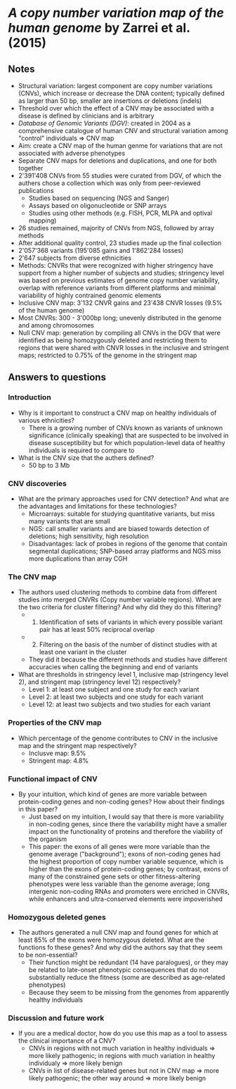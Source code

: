 # *A copy number variation map of the human genome* by Zarrei et al. (2015)

## Notes
* Structural variation: largest component are copy number variations (CNVs), which increase or decrease the DNA content; typically defined as larger than 50 bp, smaller are insertions or deletions (indels)
* Threshold over which the effect of a CNV may be associated with a disease is defined by clinicians and is arbitrary
* *Database of Genomic Variants (DGV)*: created in 2004 as a comprehensive catalogue of human CNV and structural variation among "control" individuals => CNV map
* Aim: create a CNV map of the human genme for variations that are not associated with adverse phenotypes
* Separate CNV maps for deletions and duplications, and one for both together
* 2'391'408 CNVs from 55 studies were curated from DGV, of which the authers chose a collection which was only from peer-reviewed publications
  * Studies based on sequencing (NGS and Sanger)
  * Assays based on oligonucleotide or SNP arrays
  * Studies using other methods (e.g. FISH, PCR, MLPA and optival mapping)
 * 26 studies remained, majority of CNVs from NGS, followed by array methods
 * After additional quality control, 23 studies made up the final collection
  * 2'057'368 variants (195'085 gains and 1'862'284 losses)
  * 2'647 subjects from diverse ethnicities
* Methods: CNVRs that were recognized with higher stringency have support from a higher number of subjects and studies; stringency level was based on previous estimates of genome copy number variability, overlap with reference variants from different platforms and minimal variability of highly contrained genomic elements
* Inclusive CNV map: 3'132 CNVR gains and 23'438 CNVR losses (9.5% of the human genome)
* Most CNVRs: 300 - 3'000bp long; unevenly distributed in the genome and among chromosomes
* Null CNV map: generation by compiling all CNVs in the DGV that were identified as being homozygously deleted and restricting them to regions that were shared with CNVR losses in the inclusive and stringent maps; restricted to 0.75% of the genome in the stringent map

## Answers to questions

### Introduction
* Why is it important to construct a CNV map on healthy individuals of various ethnicities?
  * There is a growing number of CNVs known as variants of unknown significance (clinically speaking) that are suspected to be involved in disease susceptibility but for which population-level data of healthy individuals is required to compare to
* What is the CNV size that the authers defined?
  * 50 bp to 3 Mb

### CNV discoveries
* What are the primary approaches used for CNV detection? And what are the advantages and limitations for these technologies?
  * Microarrays: suitable for studying quantitative variants, but miss many variants that are small
  * NGS: call smaller variants and are biased towards detection of deletions; high sensitivity, high resolution
  * Disadvantages: lack of probes in regions of the genome that contain segmental duplications; SNP-based array platforms and NGS miss more duplications than array CGH

### The CNV map
* The authors used clustering methods to combine data from different studies into merged CNVRs (Copy number variable regions). What are the two criteria for cluster filtering? And why did they do this filtering?
  * 1. Identification of sets of variants in which every possible variant pair has at least 50% reciprocal overlap
  * 2. Filtering on the basis of the number of distinct studies with at least one variant in the cluster
  * They did it because the different methods and studies have different accuracies when calling the beginning and end of variants
* What are thresholds in stringency level 1, inclusive map (stringency level 2), and stringent map (stringency level 12) respectively?
  * Level 1: at least one subject and one study for each variant
  * Level 2: at least two subjects and one study for each variant
  * Level 12: at least two subjects and two studies for each variant

### Properties of the CNV map
* Which percentage of the genome contributes to CNV in the inclusive map and the stringent map respectively?
  * Inclusve map: 9.5%
  * Stringent map: 4.8%

### Functional impact of CNV
* By your intuition, which kind of genes are more variable between protein-coding genes and non-coding genes? How about their findings in this paper?
  * Just based on my intuition, I would say that there is more variability in non-coding genes, since there the variability might have a smaller impact on the functionality of proteins and therefore the viability of the organism
  * This paper: the exons of all genes were more variable than the genome average ("background"); exons of non-coding genes had the highest proportion of copy number variable sequence, which is higher than the exons of protein-coding genes; by contrast, exons of many of the constrained gene sets or other fitness-altering phenotypes were less variable than the genome average; long intergenic non-coding RNAs and promoters were enriched in CNVRs, while enhancers and ultra-conserved elements were impoverished

### Homozygous deleted genes
* The authors generated a null CNV map and found genes for which at least 85% of the exons were homozygous deleted. What are the functions fo these genes? And why did the authors say that they seem to be non-essential?
  * Their function might be redundant (14 have paralogues), or they may be related to late-onset phenotypic consequences that do not substantially reduce the fitness (some are described as age-related phenotypes)
  * Because they seem to be missing from the genomes from apparently healthy individuals

### Discussion and future work
* If you are a medical doctor, how do you use this map as a tool to assess the clinical importance of a CNV?
  * CNVs in regions with not much variation in healthy individuals => more likely pathogenic; in regions with much variation in healthy individualy => more likely benign
  * CNVs in list of disease-related genes but not in CNV map => more likely pathogenic; the other way around => more likely benign
